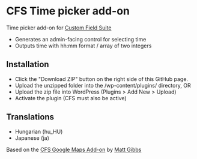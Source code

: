 CFS Time picker add-on
====================

Time picker add-on for [Custom Field Suite](http://docs.customfieldsuite.com/)

* Generates an admin-facing control for selecting time
* Outputs time with hh:mm format / array of two integers

## Installation
* Click the "Download ZIP" button on the right side of this GitHub page.
* Upload the unzipped folder into the /wp-content/plugins/ directory, OR
* Upload the zip file into WordPress (Plugins > Add New > Upload)
* Activate the plugin (CFS must also be active)

## Translations
* Hungarian (hu_HU)
* Japanese (ja)

Based on the [CFS Google Maps Add-on](https://github.com/mgibbs189/cfs-google-maps) by [Matt Gibbs](https://uproot.us/)
